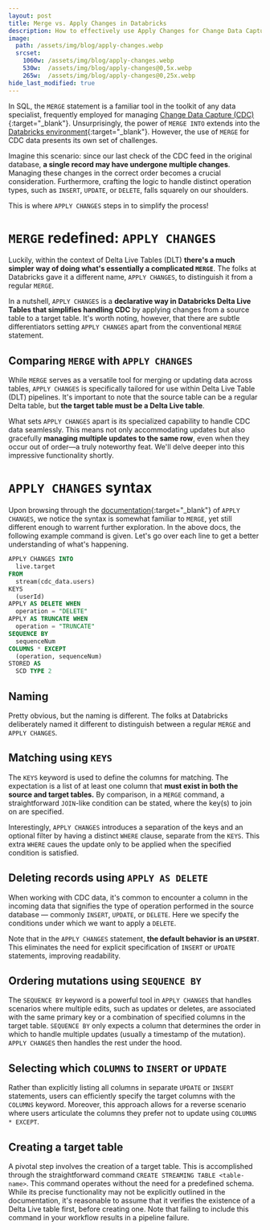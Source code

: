 ```yaml
---
layout: post
title: Merge vs. Apply Changes in Databricks
description: How to effectively use Apply Changes for Change Data Capture
image: 
  path: /assets/img/blog/apply-changes.webp
  srcset:
    1060w: /assets/img/blog/apply-changes.webp
    530w:  /assets/img/blog/apply-changes@0,5x.webp
    265w:  /assets/img/blog/apply-changes@0,25x.webp
hide_last_modified: true
---
```


In SQL, the `MERGE` statement is a familiar tool in the toolkit of any data specialist, frequently employed for managing [Change Data Capture (CDC)](https://learn.microsoft.com/en-us/azure/databricks/delta/delta-change-data-feed){:target="_blank"}. Unsurprisingly, the power of `MERGE INTO` extends into the [Databricks environment](https://docs.databricks.com/en/sql/language-manual/delta-merge-into.html){:target="_blank"}. However, the use of `MERGE` for CDC data presents its own set of challenges.

Imagine this scenario: since our last check of the CDC feed in the original database, **a single record may have undergone multiple changes**. Managing these changes in the correct order becomes a crucial consideration. Furthermore, crafting the logic to handle distinct operation types, such as `INSERT`, `UPDATE`, or `DELETE`, falls squarely on our shoulders.

This is where `APPLY CHANGES` steps in to simplify the process!

# `MERGE` redefined: `APPLY CHANGES`

Luckily, within the context of Delta Live Tables (DLT) **there's a much simpler way of doing what's essentially a complicated `MERGE`**. The folks at Databricks gave it a different name, `APPLY CHANGES`, to distinguish it from a regular `MERGE`.

In a nutshell, `APPLY CHANGES` is a **declarative way in Databricks Delta Live Tables that simplifies handling CDC** by applying changes from a source table to a target table. It's worth noting, however, that there are subtle differentiators setting `APPLY CHANGES` apart from the conventional `MERGE` statement.

## Comparing `MERGE` with `APPLY CHANGES`

While `MERGE` serves as a versatile tool for merging or updating data across tables, `APPLY CHANGES` is specifically tailored for use within Delta Live Table (DLT) pipelines. It's important to note that the source table can be a regular Delta table, but **the target table must be a Delta Live table**.

What sets `APPLY CHANGES` apart is its specialized capability to handle CDC data seamlessly. This means not only accommodating updates but also gracefully **managing multiple updates to the same row**, even when they occur out of order—a truly noteworthy feat. We'll delve deeper into this impressive functionality shortly.

# `APPLY CHANGES` syntax

Upon browsing through the [documentation](https://learn.microsoft.com/en-us/azure/databricks/delta-live-tables/cdc){:target="_blank"} of `APPLY CHANGES`, we notice the syntax is somewhat familiar to `MERGE`, yet still different enough to warrent further exploration. In the above docs, the following example command is given. Let's go over each line to get a better understanding of what's happening.

```sql
APPLY CHANGES INTO
  live.target
FROM
  stream(cdc_data.users)
KEYS
  (userId)
APPLY AS DELETE WHEN
  operation = "DELETE"
APPLY AS TRUNCATE WHEN
  operation = "TRUNCATE"
SEQUENCE BY
  sequenceNum
COLUMNS * EXCEPT
  (operation, sequenceNum)
STORED AS
  SCD TYPE 2
```

## Naming

Pretty obvious, but the naming is different. The folks at Databricks deliberately named it different to distinguish between a regular `MERGE` and `APPLY CHANGES`.

## Matching using `KEYS`

The `KEYS` keyword is used to define the columns for matching. The expectation is a list of at least one column that **must exist in both the source and target tables.** By comparison, in a `MERGE` command, a straightforward `JOIN`-like condition can be stated, where the key(s) to join on are specified.

Interestingly, `APPLY CHANGES` introduces a separation of the keys and an optional filter by having a distinct `WHERE` clause, separate from the `KEYS`. This extra `WHERE` caues the update only to be applied when the specified condition is satisfied.

## Deleting records using `APPLY AS DELETE`

When working with CDC data, it's common to encounter a column in the incoming data that signifies the type of operation performed in the source database — commonly `INSERT`, `UPDATE`, or `DELETE`. Here we specify the conditions under which we want to apply a `DELETE`.

Note that in the `APPLY CHANGES` statement, **the default behavior is an `UPSERT`**. This eliminates the need for explicit specification of `INSERT` or `UPDATE` statements, improving readability.

## Ordering mutations using `SEQUENCE BY`

The `SEQUENCE BY` keyword is a powerful tool in `APPLY CHANGES` that handles scenarios where multiple edits, such as updates or deletes, are associated with the same primary key or a combination of specified columns in the target table. `SEQUENCE BY` only expects a column that determines the order in which to handle multiple updates (usually a timestamp of the mutation). `APPLY CHANGES` then handles the rest under the hood.

## Selecting which `COLUMNS` to `INSERT` or `UPDATE`

Rather than explicitly listing all columns in separate `UPDATE` or `INSERT` statements, users can efficiently specify the target columns with the `COLUMNS` keyword. Moreover, this approach allows for a reverse scenario where users articulate the columns they prefer not to update using `COLUMNS * EXCEPT`.

## Creating a target table

A pivotal step involves the creation of a target table. This is accomplished through the straightforward command `CREATE STREAMING TABLE <table-name>`. This command operates without the need for a predefined schema. While its precise functionality may not be explicitly outlined in the documentation, it's reasonable to assume that it verifies the existence of a Delta Live table first, before creating one. Note that failing to include this command in your workflow results in a pipeline failure.
